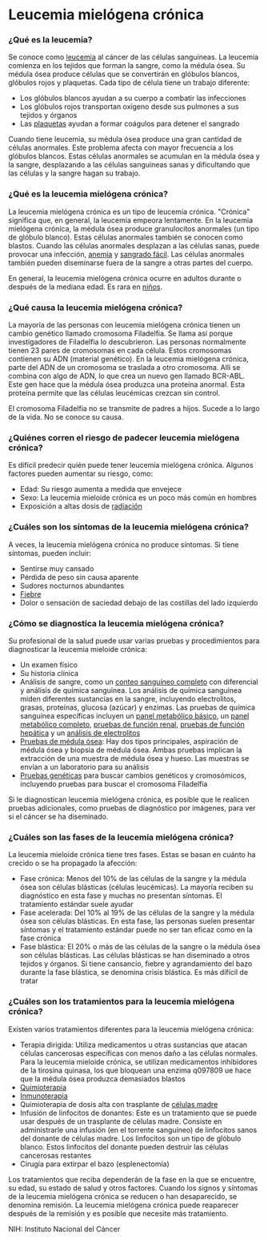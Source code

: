 Leucemia mielógena crónica
==========================


### ¿Qué es la leucemia?


Se conoce como [leucemia](https://medlineplus.gov/spanish/leukemia.html) al cáncer de las células sanguíneas. La leucemia comienza en los tejidos que forman la sangre, como la médula ósea. Su médula ósea produce células que se convertirán en glóbulos blancos, glóbulos rojos y plaquetas. Cada tipo de célula tiene un trabajo diferente:


* Los glóbulos blancos ayudan a su cuerpo a combatir las infecciones
* Los glóbulos rojos transportan oxígeno desde sus pulmones a sus tejidos y órganos
* Las [plaquetas](https://medlineplus.gov/spanish/plateletdisorders.html)  ayudan a formar coágulos para detener el sangrado


Cuando tiene leucemia, su médula ósea produce una gran cantidad de células anormales. Este problema afecta con mayor frecuencia a los glóbulos blancos. Estas células anormales se acumulan en la médula ósea y la sangre, desplazando a las células sanguíneas sanas y dificultando que las células y la sangre hagan su trabajo.


### ¿Qué es la leucemia mielógena crónica?


La leucemia mielógena crónica es un tipo de leucemia crónica. "Crónica" significa que, en general, la leucemia empeora lentamente. En la leucemia mielógena crónica, la médula ósea produce granulocitos anormales (un tipo de glóbulo blanco). Estas células anormales también se conocen como blastos. Cuando las células anormales desplazan a las células sanas, puede provocar una infección, [anemia](https://medlineplus.gov/spanish/anemia.html) y [sangrado fácil](https://medlineplus.gov/spanish/bleedingdisorders.html). Las células anormales también pueden diseminarse fuera de la sangre a otras partes del cuerpo.


En general, la leucemia mielógena crónica ocurre en adultos durante o después de la mediana edad. Es rara en [niños](https://medlineplus.gov/spanish/childhoodleukemia.html).


### ¿Qué causa la leucemia mielógena crónica?


La mayoría de las personas con leucemia mielógena crónica tienen un cambio genético llamado cromosoma Filadelfia. Se llama así porque investigadores de Filadelfia lo descubrieron. Las personas normalmente tienen 23 pares de cromosomas en cada célula. Estos cromosomas contienen su ADN (material genético). En la leucemia mielógena crónica, parte del ADN de un cromosoma se traslada a otro cromosoma. Allí se combina con algo de ADN, lo que crea un nuevo gen llamado BCR-ABL. Este gen hace que la médula ósea produzca una proteína anormal. Esta proteína permite que las células leucémicas crezcan sin control.


El cromosoma Filadelfia no se transmite de padres a hijos. Sucede a lo largo de la vida. No se conoce su causa.


### ¿Quiénes corren el riesgo de padecer leucemia mielógena crónica?


Es difícil predecir quién puede tener leucemia mielógena crónica. Algunos factores pueden aumentar su riesgo, como:


* Edad: Su riesgo aumenta a medida que envejece
* Sexo: La leucemia mieloide crónica es un poco más común en hombres
* Exposición a altas dosis de [radiación](https://medlineplus.gov/spanish/radiationexposure.html)


### ¿Cuáles son los síntomas de la leucemia mielógena crónica?


A veces, la leucemia mielógena crónica no produce síntomas. Si tiene síntomas, pueden incluir:


* Sentirse muy cansado
* Pérdida de peso sin causa aparente
* Sudores nocturnos abundantes
* [Fiebre](https://medlineplus.gov/spanish/fever.html)
* Dolor o sensación de saciedad debajo de las costillas del lado izquierdo


### ¿Cómo se diagnostica la leucemia mielógena crónica?


Su profesional de la salud puede usar varias pruebas y procedimientos para diagnosticar la leucemia mieloide crónica:


* Un examen físico
* Su historia clínica
* Análisis de sangre, como un [conteo sanguíneo completo](https://medlineplus.gov/spanish/pruebas-de-laboratorio/conteo-sanguineo-completo/) con diferencial y análisis de química sanguínea. Los análisis de química sanguínea miden diferentes sustancias en la sangre, incluyendo electrolitos, grasas, proteínas, glucosa (azúcar) y enzimas. Las pruebas de química sanguínea específicas incluyen un [panel metabólico básico](https://medlineplus.gov/spanish/pruebas-de-laboratorio/panel-metabolico-basico/), un [panel metabólico completo](https://medlineplus.gov/spanish/pruebas-de-laboratorio/panel-metabolico-completo-pmc/), [pruebas de función renal](https://medlineplus.gov/spanish/kidneytests.html), [pruebas de función hepática](https://medlineplus.gov/spanish/pruebas-de-laboratorio/pruebas-funcionales-hepaticas/) y un [análisis de electrolitos](https://medlineplus.gov/spanish/pruebas-de-laboratorio/ionograma/)
* [Pruebas de médula ósea](https://medlineplus.gov/spanish/pruebas-de-laboratorio/prueba-de-la-medula-osea/): Hay dos tipos principales, aspiración de médula ósea y biopsia de médula ósea. Ambas pruebas implican la extracción de una muestra de médula ósea y hueso. Las muestras se envían a un laboratorio para su análisis
* [Pruebas genéticas](https://medlineplus.gov/spanish/genetictesting.html) para buscar cambios genéticos y cromosómicos, incluyendo pruebas para buscar el cromosoma Filadelfia


Si le diagnostican leucemia mielógena crónica, es posible que le realicen pruebas adicionales, como pruebas de diagnóstico por imágenes, para ver si el cáncer se ha diseminado.


### ¿Cuáles son las fases de la leucemia mielógena crónica?


La leucemia mieloide crónica tiene tres fases. Estas se basan en cuánto ha crecido o se ha propagado la afección:


* Fase crónica: Menos del 10% de las células de la sangre y la médula ósea son células blásticas (células leucémicas). La mayoría reciben su diagnóstico en esta fase y muchas no presentan síntomas. El tratamiento estándar suele ayudar
* Fase acelerada: Del 10% al 19% de las células de la sangre y la médula ósea son células blásticas. En esta fase, las personas suelen presentar síntomas y el tratamiento estándar puede no ser tan eficaz como en la fase crónica
* Fase blástica: El 20% o más de las células de la sangre o la médula ósea son células blásticas. Las células blásticas se han diseminado a otros tejidos y órganos. Si tiene cansancio, fiebre y agrandamiento del bazo durante la fase blástica, se denomina crisis blástica. Es más difícil de tratar


### ¿Cuáles son los tratamientos para la leucemia mielógena crónica?


Existen varios tratamientos diferentes para la leucemia mielógena crónica:


* Terapia dirigida: Utiliza medicamentos u otras sustancias que atacan células cancerosas específicas con menos daño a las células normales. Para la leucemia mieloide crónica, se utilizan medicamentos inhibidores de la tirosina quinasa, los que bloquean una enzima q097809
ue hace que la médula ósea produzca demasiados blastos
* [Quimioterapia](https://medlineplus.gov/spanish/cancerchemotherapy.html)
* [Inmunoterapia](https://medlineplus.gov/spanish/cancerimmunotherapy.html)
* Quimioterapia de dosis alta con trasplante de [células madre](https://medlineplus.gov/spanish/stemcells.html)
* Infusión de linfocitos de donantes: Este es un tratamiento que se puede usar después de un trasplante de células madre. Consiste en administrarle una infusión (en el torrente sanguíneo) de linfocitos sanos del donante de células madre. Los linfocitos son un tipo de glóbulo blanco. Estos linfocitos del donante pueden destruir las células cancerosas restantes
* Cirugía para extirpar el bazo (esplenectomía)


Los tratamientos que reciba dependerán de la fase en la que se encuentre, su edad, su estado de salud y otros factores. Cuando los signos y síntomas de la leucemia mielógena crónica se reducen o han desaparecido, se denomina remisión. La leucemia mielógena crónica puede reaparecer después de la remisión y es posible que necesite más tratamiento.


NIH: Instituto Nacional del Cáncer

